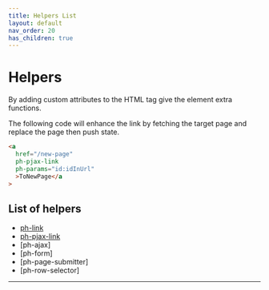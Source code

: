 ```yaml
---
title: Helpers List
layout: default
nav_order: 20
has_children: true
---
```


# Helpers

By adding custom attributes to the HTML tag give the element extra functions.

The following code will enhance the link by fetching the target page and replace the page then push state.

```html
<a
  href="/new-page"
  ph-pjax-link
  ph-params="id:idInUrl"
  >ToNewPage</a
>
```
## List of helpers

* [ph-link]
* [ph-pjax-link]
* [ph-ajax]
* [ph-form]
* [ph-page-submitter]
* [ph-row-selector]

----

[ph-link]: ../ph-link/
[ph-pjax-link]: ../ph-pjax-link/
